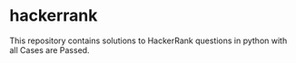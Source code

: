 # hackerrank
This repository contains solutions to HackerRank questions in python with all Cases are Passed.
